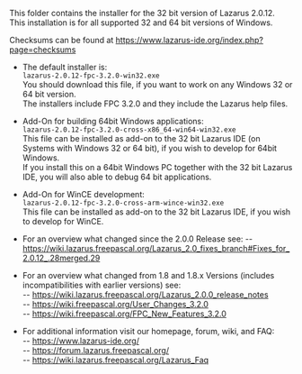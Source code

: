 ﻿This folder contains the installer for the 32 bit version of Lazarus 2.0.12. This installation is for all supported 32 and 64 bit versions of Windows.

Checksums can be found at <https://www.lazarus-ide.org/index.php?page=checksums>

* The default installer is:  
    `lazarus-2.0.12-fpc-3.2.0-win32.exe`  
    You should download this file, if you want to work on any Windows 32 or 64 bit version.  
    The installers include FPC 3.2.0 and they include the Lazarus help files.

* Add-On for building 64bit Windows applications:  
    `lazarus-2.0.12-fpc-3.2.0-cross-x86_64-win64-win32.exe`  
    This file can be installed as add-on to the 32 bit Lazarus IDE (on Systems with Windows 32 or 64 bit), if you wish to develop for 64bit Windows.  
    If you install this on a 64bit Windows PC together with the 32 bit Lazarus IDE, you will also able to debug 64 bit applications.  

* Add-On for WinCE development:  
    `lazarus-2.0.12-fpc-3.2.0-cross-arm-wince-win32.exe`  
    This file can be installed as add-on to the 32 bit Lazarus IDE, if you wish to develop for WinCE.


- For an overview what changed since the 2.0.0 Release see:
    -- <https://wiki.lazarus.freepascal.org/Lazarus_2.0_fixes_branch#Fixes_for_2.0.12_.28merged.29>

- For an overview what changed from 1.8 and 1.8.x Versions (includes incompatibilities with earlier versions) see:  
    -- <https://wiki.lazarus.freepascal.org/Lazarus_2.0.0_release_notes>  
    -- <https://wiki.freepascal.org/User_Changes_3.2.0>  
    -- <https://wiki.freepascal.org/FPC_New_Features_3.2.0>    

- For additional information visit our homepage, forum, wiki, and FAQ:  
    -- <https://www.lazarus-ide.org/>  
    -- <https://forum.lazarus.freepascal.org/>  
    -- <https://wiki.lazarus.freepascal.org/Lazarus_Faq>  

